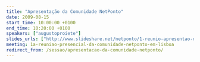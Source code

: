```yaml
---
title: "Apresentação da Comunidade NetPonto"
date: 2009-08-15
start_time: 10:00:00 +0100
end_time: 10:20:00 +0100
speakers: ["augustoproiete"]
slides_urls: ["http://www.slideshare.net/netponto/1-reunio-apresentao-da-comunidade-netponto"]
meeting: 1a-reuniao-presencial-da-comunidade-netponto-em-lisboa
redirect_from: /sessao/apresentacao-da-comunidade-netponto/
---
```

